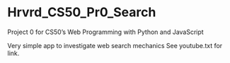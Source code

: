 # Hrvrd_CS50_Pr0_Search
Project 0 for CS50’s Web Programming with Python and JavaScript

 Very simple app to investigate web search mechanics
See youtube.txt for link.

